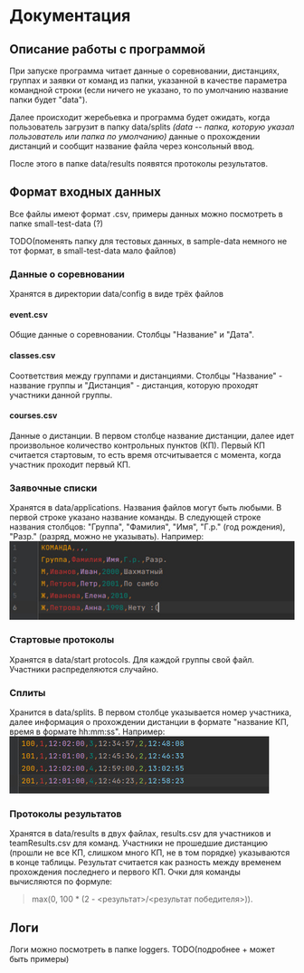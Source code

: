 # Документация
## Описание работы с программой
При запуске программа читает данные о соревновании, дистанциях, группах и 
заявки от команд из папки, указанной в качестве параметра командной строки
(если ничего не указано, то по умолчанию название папки будет "data"). 

Далее происходит жеребьевка и программа будет ожидать, когда пользователь 
загрузит в папку data/splits *(data -- папка, которую указал пользователь 
или папка по умолчанию)* данные о прохождении дистанций и сообщит название файла 
через консольный ввод. 

После этого в папке data/results появятся протоколы результатов.

## Формат входных данных
Все файлы имеют формат .csv,
примеры данных можно посмотреть в папке small-test-data (?)

TODO(поменять папку для тестовых данных, в sample-data немного не тот формат, 
в small-test-data мало файлов)

### Данные о соревновании
Хранятся в директории data/config в виде трёх файлов

#### event.csv
Общие данные о соревновании. Столбцы "Название" и "Дата".

#### classes.csv
Соответствия между группами и дистанциями. Столбцы "Название" - название группы 
и "Дистанция" - дистанция, которую проходят участники данной группы.

#### courses.csv
Данные о дистанции. В первом столбце название дистанции, далее идет произвольное
количество контрольных пунктов (КП). Первый КП считается стартовым, то есть 
время отсчитывается с момента, когда участник проходит первый КП.

### Заявочные списки
Хранятся в data/applications. Названия файлов могут быть любыми. В первой
строке указано название команды. В следующей строке названия столбцов: "Группа",
"Фамилия", "Имя", "Г.р." (год рождения), "Разр." (разряд, можно не указывать).
Например:
![alt text](./DOCS-images/application.jpg)

### Стартовые протоколы
Хранятся в data/start protocols. Для каждой группы свой файл. Участники 
распределяются случайно.

### Сплиты
Хранится в data/splits. В первом столбце указывается номер участника,
далее информация о прохождении дистанции в формате "название КП, время в формате 
hh:mm:ss".
Например:
![alt text](./DOCS-images/splits.jpg)

### Протоколы результатов
Хранятся в data/results в двух файлах, results.csv для участников и 
teamResults.csv для команд. Участники не прошедшие дистанцию (прошли не все
КП, слишком много КП, не в том порядке) указываются в конце таблицы. Результат
считается как разность между временем прохождения последнего и первого КП. 
Очки для команды вычисляются по формуле:

>max(0, 100 * (2 - <результат>/<результат победителя>)).

## Логи
Логи можно посмотреть в папке loggers. TODO(подробнее + может быть примеры)